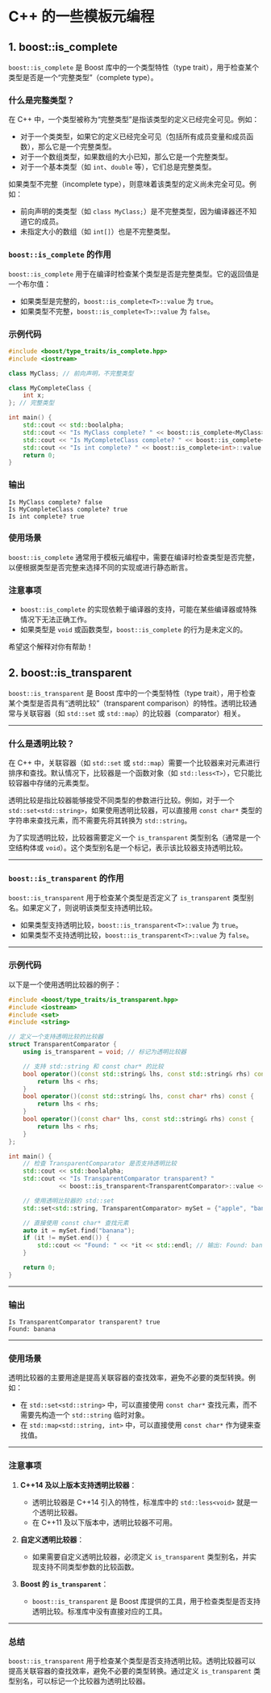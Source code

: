 # C++ 的一些模板元编程

## 1. boost::is_complete

`boost::is_complete` 是 Boost 库中的一个类型特性（type trait），用于检查某个类型是否是一个“完整类型”（complete type）。

### 什么是完整类型？

在 C++ 中，一个类型被称为“完整类型”是指该类型的定义已经完全可见。例如：
- 对于一个类类型，如果它的定义已经完全可见（包括所有成员变量和成员函数），那么它是一个完整类型。
- 对于一个数组类型，如果数组的大小已知，那么它是一个完整类型。
- 对于一个基本类型（如 `int`、`double` 等），它们总是完整类型。

如果类型不完整（incomplete type），则意味着该类型的定义尚未完全可见。例如：
- 前向声明的类类型（如 `class MyClass;`）是不完整类型，因为编译器还不知道它的成员。
- 未指定大小的数组（如 `int[]`）也是不完整类型。

### `boost::is_complete` 的作用

`boost::is_complete` 用于在编译时检查某个类型是否是完整类型。它的返回值是一个布尔值：
- 如果类型是完整的，`boost::is_complete<T>::value` 为 `true`。
- 如果类型不完整，`boost::is_complete<T>::value` 为 `false`。

### 示例代码

```cpp
#include <boost/type_traits/is_complete.hpp>
#include <iostream>

class MyClass; // 前向声明，不完整类型

class MyCompleteClass {
    int x;
}; // 完整类型

int main() {
    std::cout << std::boolalpha;
    std::cout << "Is MyClass complete? " << boost::is_complete<MyClass>::value << std::endl; // false
    std::cout << "Is MyCompleteClass complete? " << boost::is_complete<MyCompleteClass>::value << std::endl; // true
    std::cout << "Is int complete? " << boost::is_complete<int>::value << std::endl; // true
    return 0;
}
```

### 输出

```
Is MyClass complete? false
Is MyCompleteClass complete? true
Is int complete? true
```

### 使用场景

`boost::is_complete` 通常用于模板元编程中，需要在编译时检查类型是否完整，以便根据类型是否完整来选择不同的实现或进行静态断言。

### 注意事项

- `boost::is_complete` 的实现依赖于编译器的支持，可能在某些编译器或特殊情况下无法正确工作。
- 如果类型是 `void` 或函数类型，`boost::is_complete` 的行为是未定义的。

希望这个解释对你有帮助！

## 2. boost::is_transparent

`boost::is_transparent` 是 Boost 库中的一个类型特性（type trait），用于检查某个类型是否具有“透明比较”（transparent comparison）的特性。透明比较通常与关联容器（如 `std::set` 或 `std::map`）的比较器（comparator）相关。

---

### 什么是透明比较？

在 C++ 中，关联容器（如 `std::set` 或 `std::map`）需要一个比较器来对元素进行排序和查找。默认情况下，比较器是一个函数对象（如 `std::less<T>`），它只能比较容器中存储的元素类型。

透明比较是指比较器能够接受不同类型的参数进行比较。例如，对于一个 `std::set<std::string>`，如果使用透明比较器，可以直接用 `const char*` 类型的字符串来查找元素，而不需要先将其转换为 `std::string`。

为了实现透明比较，比较器需要定义一个 `is_transparent` 类型别名（通常是一个空结构体或 `void`）。这个类型别名是一个标记，表示该比较器支持透明比较。

---

### `boost::is_transparent` 的作用

`boost::is_transparent` 用于检查某个类型是否定义了 `is_transparent` 类型别名。如果定义了，则说明该类型支持透明比较。

- 如果类型支持透明比较，`boost::is_transparent<T>::value` 为 `true`。
- 如果类型不支持透明比较，`boost::is_transparent<T>::value` 为 `false`。

---

### 示例代码

以下是一个使用透明比较器的例子：

```cpp
#include <boost/type_traits/is_transparent.hpp>
#include <iostream>
#include <set>
#include <string>

// 定义一个支持透明比较的比较器
struct TransparentComparator {
    using is_transparent = void; // 标记为透明比较器

    // 支持 std::string 和 const char* 的比较
    bool operator()(const std::string& lhs, const std::string& rhs) const {
        return lhs < rhs;
    }
    bool operator()(const std::string& lhs, const char* rhs) const {
        return lhs < rhs;
    }
    bool operator()(const char* lhs, const std::string& rhs) const {
        return lhs < rhs;
    }
};

int main() {
    // 检查 TransparentComparator 是否支持透明比较
    std::cout << std::boolalpha;
    std::cout << "Is TransparentComparator transparent? "
              << boost::is_transparent<TransparentComparator>::value << std::endl; // true

    // 使用透明比较器的 std::set
    std::set<std::string, TransparentComparator> mySet = {"apple", "banana", "cherry"};

    // 直接使用 const char* 查找元素
    auto it = mySet.find("banana");
    if (it != mySet.end()) {
        std::cout << "Found: " << *it << std::endl; // 输出: Found: banana
    }

    return 0;
}
```

---

### 输出

```
Is TransparentComparator transparent? true
Found: banana
```

---

### 使用场景

透明比较器的主要用途是提高关联容器的查找效率，避免不必要的类型转换。例如：
- 在 `std::set<std::string>` 中，可以直接使用 `const char*` 查找元素，而不需要先构造一个 `std::string` 临时对象。
- 在 `std::map<std::string, int>` 中，可以直接使用 `const char*` 作为键来查找值。

---

### 注意事项

1. **C++14 及以上版本支持透明比较器**：

   - 透明比较器是 C++14 引入的特性，标准库中的 `std::less<void>` 就是一个透明比较器。
   - 在 C++11 及以下版本中，透明比较器不可用。

2. **自定义透明比较器**：

   - 如果需要自定义透明比较器，必须定义 `is_transparent` 类型别名，并实现支持不同类型参数的比较函数。

3. **Boost 的 `is_transparent`**：

   - `boost::is_transparent` 是 Boost 库提供的工具，用于检查类型是否支持透明比较。标准库中没有直接对应的工具。

---

### 总结

`boost::is_transparent` 用于检查某个类型是否支持透明比较。透明比较器可以提高关联容器的查找效率，避免不必要的类型转换。通过定义 `is_transparent` 类型别名，可以标记一个比较器为透明比较器。

